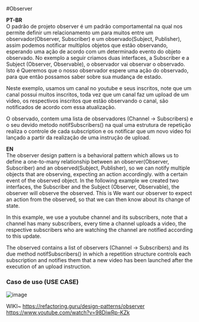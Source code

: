 #Observer

<strong>PT-BR</strong> <br/>
O padrão de projeto observer é um padrão comportamental na qual nos permite definir um relacionamento um para muitos entre um observador(Observer, Subscriber) e um observado(Subject, Publisher), assim podemos notificar multiplos objetos que estão observando, esperando uma ação de acordo com um determinado evento do objeto observado. No exemplo a seguir criamos duas interfaces, a Subscriber e a Subject (Observer, Observable), o observador vai observar o observado. Isto é Queremos que o nosso observador espere uma ação do observado, para que então possamos saber sobre sua mudança de estado.

Neste exemplo, usamos um canal no youtube e seus inscritos, note que um canal possui muitos inscritos, toda vez que um canal faz um upload de um video, os respectivos inscritos que estão observando o canal, são notificados de acordo com essa atualização.

O observado, contem uma lista de observadores (Channel -> Subscribers) e o seu devido metodo notifSubscribers() na qual uma estrutura de repetição realiza o controle de cada subscription e os notificar que um novo video foi lançado a partir da realização de uma instrução de upload.

<strong>EN</strong> <br/>
The observer design pattern is a behavioral pattern which allows us to define a one-to-many relationship between an observer(Observer, Subscriber) and an observed(Subject, Publisher), so we can notify multiple objects that are observing, expecting an action accordingly. with a certain event of the observed object. In the following example we created two interfaces, the Subscriber and the Subject (Observer, Observable), the observer will observe the observed. This is We want our observer to expect an action from the observed, so that we can then know about its change of state.

In this example, we use a youtube channel and its subscribers, note that a channel has many subscribers, every time a channel uploads a video, the respective subscribers who are watching the channel are notified according to this update.

The observed contains a list of observers (Channel -> Subscribers) and its due method notifSubscribers() in which a repetition structure controls each subscription and notifies them that a new video has been launched after the execution of an upload instruction.



### Caso de uso (USE CASE)
![image](https://user-images.githubusercontent.com/50564121/159396382-8f95d717-c362-4608-bf3a-bf4ebfee34ad.png)


WIKI~
https://refactoring.guru/design-patterns/observer
https://www.youtube.com/watch?v=98DiwRp-KZk
